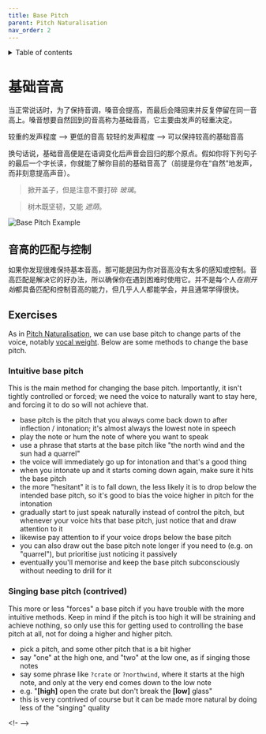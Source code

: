 ```yaml
---
title: Base Pitch
parent: Pitch Naturalisation
nav_order: 2
---
```

<details closed markdown="block">
  <summary>
    Table of contents
  </summary>
{: .text-delta }
1. TOC
{:toc}
</details>

# 基础音高
当正常说话时，为了保持音调，嗓音会提高，而最后会降回来并反复停留在同一音高上。嗓音想要自然回到的音高称为基础音高，它主要由发声的轻重决定。 

较重的发声程度 --> 更低的音高
较轻的发声程度 --> 可以保持较高的基础音高

换句话说，基础音高便是在语调变化后声音会回归的那个原点。假如你将下列句子的最后一个字长读，你就能了解你目前的基础音高了（前提是你在“自然”地发声，而非刻意提高声音）。

> 掀开盖子，但是注意不要打碎 *玻璃*。

> 树木既坚韧，又能 *遮荫*。


![Base Pitch Example](/img/base_pitch.png)


## 音高的匹配与控制
如果你发现很难保持基本音高，那可能是因为你对音高没有太多的感知或控制。音高匹配是解决它的好办法，所以确保你在遇到困难时使用它。并不是每个人*在刚开始*都具备匹配和控制音高的能力，但几乎人人都能学会，并且通常学得很快。


## Exercises
As in [Pitch Naturalisation](/wiki/pages/PIPM), we can use base pitch to change parts of the voice, notably [vocal weight](/wiki/pages/vocal-weight). Below are some methods to change the base pitch.

### Intuitive base pitch
This is the main method for changing the base pitch. Importantly, it isn't tightly controlled or forced; we need the voice to naturally want to stay here, and forcing it to do so will not achieve that.
- base pitch is the pitch that you always come back down to after inflection / intonation; it's almost always the lowest note in speech
- play the note or hum the note of where you want to speak
- use a phrase that starts at the base pitch like "the north wind and the sun had a quarrel"
- the voice will immediately go up for intonation and that's a good thing
- when you intonate up and it starts coming down again, make sure it hits the base pitch
- the more "hesitant" it is to fall down, the less likely it is to drop below the intended base pitch, so it's good to bias the voice higher in pitch for the intonation
- gradually start to just speak naturally instead of control the pitch, but whenever your voice hits that base pitch, just notice that and draw attention to it
- likewise pay attention to if your voice drops below the base pitch
- you can also draw out the base pitch note longer if you need to (e.g. on "quarrel"), but prioritise just noticing it passively
- eventually you'll memorise and keep the base pitch subconsciously without needing to drill for it

### Singing base pitch (contrived)
This more or less "forces" a base pitch if you have trouble with the more intuitive methods. Keep in mind if the pitch is too high it will be straining and achieve nothing, so only use this for getting used to controlling the base pitch at all, not for doing a higher and higher pitch.
- pick a pitch, and some other pitch that is a bit higher
- say "one" at the high one, and "two" at the low one, as if singing those notes
- say some phrase like `?crate` or `?northwind`, where it starts at the high note, and only at the very end comes down to the low note
- e.g. "**[high]** open the crate but don't break the **[low]** glass"
- this is very contrived of course but it can be made more natural by doing less of the "singing" quality

<!-  -->
